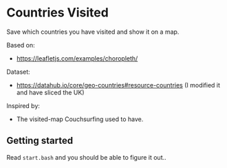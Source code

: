 # Countries Visited
Save which countries you have visited and show it on a map.

Based on:
 - https://leafletjs.com/examples/choropleth/
 
Dataset:
 - https://datahub.io/core/geo-countries#resource-countries (I modified it and have sliced the UK)
 
Inspired by:
 - The visited-map Couchsurfing used to have.
 
## Getting started
Read `start.bash` and you should be able to figure it out..
